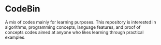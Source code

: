 CodeBin
=======

A mix of codes mainly for learning purposes. This repository is interested in algorithms, programming concepts, language features, and proof of concepts codes aimed at anyone who likes learning through practical examples.
